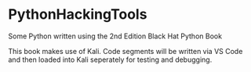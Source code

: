 # PythonHackingTools
Some Python written using the 2nd Edition Black Hat Python Book

This book makes use of Kali. Code segments will be written via VS Code and then loaded into Kali seperately for testing and debugging. 